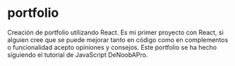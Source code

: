 # portfolio
Creación de portfolio utilizando React.
Es mi primer proyecto con React, si alguien cree que se puede mejorar tanto en código como en complementos o funcionalidad acepto opiniones y consejos.
Este portfolio se ha hecho siguiendo el tutorial de JavaScript DeNoobAPro.